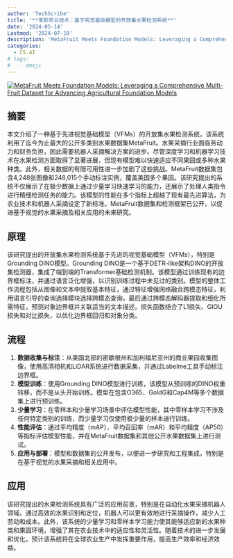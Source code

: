 ```yaml
---
author: 'TechScribe'
title: '**革新农业技术：基于视觉基础模型的开放集水果检测系统**'
date: '2024-05-14'
Lastmod: '2024-07-10'
description: 'MetaFruit Meets Foundation Models: Leveraging a Comprehensive Multi-Fruit Dataset for Advancing Agricultural Foundation Models'
categories:
  - CS.AI
# tags:
#   - emoji
---
```


[![MetaFruit Meets Foundation Models: Leveraging a Comprehensive Multi-Fruit Dataset for Advancing Agricultural Foundation Models](https://arxiv-research-1301205113.cos.ap-guangzhou.myqcloud.com/images/2407.04711v1.pdf_0.jpg)](https://arxiv.org/abs/2407.04711v1)

## 摘要

本文介绍了一种基于先进视觉基础模型（VFMs）的开放集水果检测系统，该系统利用了迄今为止最大的公开多类别水果数据集MetaFruit。水果采摘行业面临劳动力和财务负担，因此需要机器人采摘解决方案的进步。尽管深度学习和机器学习技术在水果检测方面取得了显著进展，但现有模型难以快速适应不同果园或多种水果种类。此外，相关数据的有限可用性进一步加剧了这些挑战。MetaFruit数据集包含4,248张图像和248,015个手动标注实例，覆盖美国多个果园。该研究提出的系统不仅展示了在极少数据上通过少量学习快速学习的能力，还展示了处理人类指令进行精细检测任务的能力。该模型的性能在多个指标上超越了现有最先进算法，为农业技术和机器人采摘设定了新标准。MetaFruit数据集和检测框架已公开，以促进基于视觉的水果采摘及相关应用的未来研究。<!--more-->

## 原理

该研究提出的开放集水果检测系统基于先进的视觉基础模型（VFMs），特别是Grounding DINO模型。Grounding DINO是一个基于DETR-like架构DINO的开放集检测器，集成了端到端的Transformer基础检测机制。该模型通过训练现有的边界框标注，并通过语言泛化增强，以识别训练过程中未见过的类别。模型的整体工作流程包括从图像和文本中提取基本特征，通过特征增强网络融合跨模态特征，利用语言引导的查询选择模块选择跨模态查询，最后通过跨模态解码器提取和细化所需特征，预测对象边界框并关联适当的文本描述。损失函数结合了L1损失、GIOU损失和对比损失，以优化边界框回归和对象分类。

## 流程

1. **数据收集与标注**：从美国北部的密歇根州和加利福尼亚州的商业果园收集图像，使用高清相机和LiDAR系统进行数据采集，并通过Labelme工具手动标注边界框。
2. **模型训练**：使用Grounding DINO模型进行训练，该模型从预训练的DINO权重转移，而不是从头开始训练。模型在包含O365、GoldG和Cap4M等多个数据集上进行预训练。
3. **少量学习**：在零样本和少量学习场景中评估模型性能，其中零样本学习不涉及任何特定类别的训练，而少量学习仅使用极少量的样本进行训练。
4. **性能评估**：通过平均精度（mAP）、平均召回率（mAR）和平均精度（AP50）等指标评估模型性能，并在MetaFruit数据集和其他公开水果数据集上进行测试。
5. **应用与部署**：模型和数据集的公开发布，以便进一步研究和工程集成，特别是在基于视觉的水果采摘和相关应用中。

## 应用

该研究提出的水果检测系统具有广泛的应用前景，特别是在自动化水果采摘机器人领域。通过高效的水果识别和定位，机器人可以更有效地进行采摘操作，减少人工劳动和成本。此外，该系统的少量学习和零样本学习能力使其能够适应新的水果种类和果园环境，增强了其在农业技术中的适应性和灵活性。随着技术的进一步发展和优化，预计该系统将在全球农业生产中发挥重要作用，提高生产效率和经济效益。